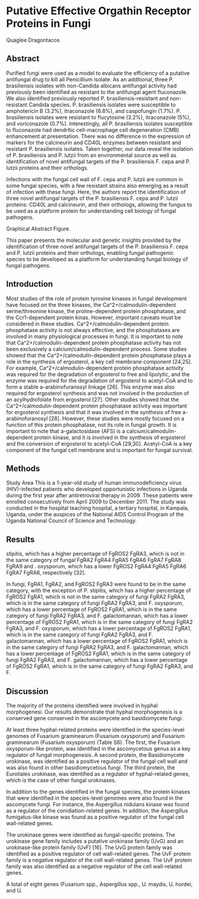 # Putative Effective Orgathin Receptor Proteins in Fungi
Quaglee Dragontacos


## Abstract
Purified fungi were used as a model to evaluate the efficiency of a putative antifungal drug to kill all Penicillium isolate. As an additional, three P. brasiliensis isolates with non-Candida albicans antifungal activity had previously been identified as resistant to the antifungal agent fluconazole. We also identified previously reported P. brasiliensis-resistant and non-resistant Candida species. P. brasiliensis isolates were susceptible to amphotericin B (3.2%), itraconazole (6.8%), and caspofungin (1.7%). P. brasiliensis isolates were resistant to flucytosine (3.2%), itraconazole (5%), and voriconazole (0.7%). Interestingly, all P. brasiliensis isolates susceptible to fluconazole had dendritic cell-macrophage cell degeneration (CMB) enhancement at presentation. There was no difference in the expression of markers for the calcineurin and CD40L enzymes between resistant and resistant P. brasiliensis isolates. Taken together, our data reveal the isolation of P. brasiliensis and P. lutzii from an environmental source as well as identification of novel antifungal targets of the P. brasiliensis F. cepa and P. lutzii proteins and their orthologs.

Infections with the fungal cell wall of F. cepa and P. lutzii are common in some fungal species, with a few resistant strains also emerging as a result of infection with these fungi. Here, the authors report the identification of three novel antifungal targets of the P. brasiliensis F. cepa and P. lutzii proteins: CD40L and calcineurin, and their orthologs, allowing the fungus to be used as a platform protein for understanding cell biology of fungal pathogens.

Graphical Abstract Figure.

This paper presents the molecular and genetic insights provided by the identification of three novel antifungal targets of the P. brasiliensis F. cepa and P. lutzii proteins and their orthologs, enabling fungal pathogenic species to be developed as a platform for understanding fungal biology of fungal pathogens.


## Introduction

Most studies of the role of protein tyrosine kinases in fungal development have focused on the three kinases, the Ca^2+/calmodulin-dependent serine/threonine kinase, the proline-dependent protein phosphatase, and the Ccr1-dependent protein kinas. However, important caveats must be considered in these studies. Ca^2+/calmodulin-dependent protein phosphatase activity is not always effective, and the phosphatases are involved in many physiological processes in fungi. It is important to note that Ca^2+/calmodulin-dependent protein phosphatase activity has not been exclusively a calcium/calmodulin-dependent process. Some studies showed that the Ca^2+/calmodulin-dependent protein phosphatase plays a role in the synthesis of ergosterol, a key cell membrane component [24,25]. For example, Ca^2+/calmodulin-dependent protein phosphatase activity was required for the degradation of ergosterol to free and lipolytic, and the enzyme was required for the degradation of ergosterol to acetyl-CoA and to form a stable a-arabinofuranosyl linkage [26]. This enzyme was also required for ergosterol synthesis and was not involved in the production of an acylhydrofolate from ergosterol [27]. Other studies showed that the Ca^2+/calmodulin-dependent protein phosphatase activity was important for ergosterol synthesis and that it was involved in the synthesis of free a-arabinofuranosyl [28]. However, these studies were mostly focused on a function of this protein phosphatase, not its role in fungal growth. It is important to note that a-galactosidase (AFS) is a calcium/calmodulin-dependent protein kinase, and it is involved in the synthesis of ergosterol and the conversion of ergosterol to acetyl-CoA [29,30]. Acetyl-CoA is a key component of the fungal cell membrane and is important for fungal survival.


## Methods
Study Area
This is a 1-year-old study of human immunodeficiency virus (HIV)-infected patients who developed opportunistic infections in Uganda during the first year after antiretroviral therapy in 2009. These patients were enrolled consecutively from April 2009 to December 2011. The study was conducted in the hospital teaching hospital, a tertiary hospital, in Kampala, Uganda, under the auspices of the National AIDS Control Program of the Uganda National Council of Science and Technology.


## Results
stipitis, which has a higher percentage of FgROS2 FgRA3, which is not in the same category of fungal FgRA2 FgRA4 FgRA5 FgRA6 FgRA7 FgRA8 FgRA9 and . oxysporum, which has a lower FgROS2 FgRA4 FgRA5 FgRA6 FgRA7 FgRA8, respectively [32].

In fungi, FgRA1, FgRA2, and FgROS2 FgRA3 were found to be in the same category, with the exception of P. stipitis, which has a higher percentage of FgROS2 FgRA1, which is not in the same category of fungi FgRA2 FgRA3, which is in the same category of fungi FgRA2 FgRA3, and F. oxysporum, which has a lower percentage of FgROS2 FgRA1, which is in the same category of fungi FgRA2 FgRA3, and F. galactomannan, which has a lower percentage of FgROS2 FgRA1, which is in the same category of fungi FgRA2 FgRA3, and F. oxysporum, which has a lower percentage of FgROS2 FgRA1, which is in the same category of fungi FgRA2 FgRA3, and F. galactomannan, which has a lower percentage of FgROS2 FgRA1, which is in the same category of fungi FgRA2 FgRA3, and F. galactomannan, which has a lower percentage of FgROS2 FgRA1, which is in the same category of fungi FgRA2 FgRA3, and F. galactomannan, which has a lower percentage of FgROS2 FgRA1, which is in the same category of fungi FgRA2 FgRA3, and F.


## Discussion
The majority of the proteins identified were involved in hyphal morphogenesi. Our results demonstrate that hyphal morphogenesis is a conserved gene conserved in the ascomycete and basidiomycete fungi.

At least three hyphal-related proteins were identified in the species-level genomes of Fusarium graminearum (Fusarium oxysporum) and Fusarium graminearum (Fusarium oxysporum) (Table S6). The first, the Fusarium oxysporum-like protein, was identified in the ascomycetous genus as a key regulator of fungal morphogenesis. A second protein, the Basidiomycete urokinase, was identified as a positive regulator of the fungal cell wall and was also found in other basidiomycetous fungi. The third protein, the Eurotiales urokinase, was identified as a regulator of hyphal-related genes, which is the case of other fungal urokinases.

In addition to the genes identified in the fungal species, the protein kinases that were identified in the species-level genomes were also found in the ascomycete fungi. For instance, the Aspergillus nidulans kinase was found as a regulator of the conidiation-related genes. In addition, the Aspergillus fumigatus-like kinase was found as a positive regulator of the fungal cell wall-related genes.

The urokinase genes were identified as fungal-specific proteins. The urokinase gene family includes a putative urokinase family (UvG) and an urokinase-like protein family (UvF) [16]. The UvG protein family was identified as a positive regulator of cell wall-related genes. The UvF protein family is a negative regulator of the cell wall-related genes. The UvF protein family was also identified as a negative regulator of the cell wall-related genes.

A total of eight genes (Fusarium spp., Aspergillus spp., U. maydis, U. hordei, and U.
